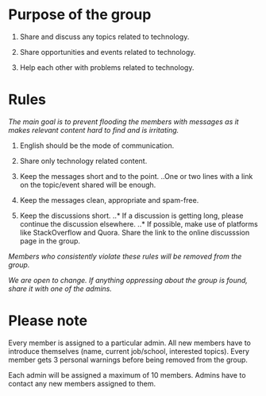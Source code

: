 # Purpose of the group

1. Share and discuss any topics related to technology.

2. Share opportunities and events related to technology. 

3. Help each other with problems related to technology.

# Rules

_The main goal is to prevent flooding the members with messages as it makes relevant content hard to find and is irritating._

1. English should be the mode of communication.

2. Share only technology related content.

3. Keep the messages short and to the point.
..One or two lines with a link on the topic/event shared will be enough.

4. Keep the messages clean, appropriate and spam-free.

5. Keep the discussions short.
..* If a discussion is getting long, please continue the discussion elsewhere.
..* If possible, make use of platforms like StackOverflow and Quora. Share the link to the online discusssion page in the group.

_Members who consistently violate these rules will be removed from the group._

_We are open to change. If anything oppressing about the group is found, share it with one of the admins._

# Please note

Every member is assigned to a particular admin. All new members have to introduce themselves (name, current job/school, interested topics). Every member gets 3 personal warnings before being removed from the group.

Each admin will be assigned a maximum of 10 members. Admins have to contact any new members assigned to them.
